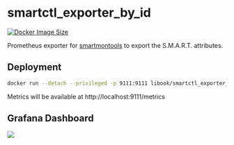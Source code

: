 # smartctl_exporter_by_id

[![Docker Image Size](https://badgen.net/docker/size/libook/smartctl_exporter_by_id?icon=docker&label=image%20size)](https://hub.docker.com/r/libook/smartctl_exporter_by_id)

Prometheus exporter for [smartmontools](https://www.smartmontools.org/) to export the S.M.A.R.T. attributes.

## Deployment

```sh
docker run --detach --privileged -p 9111:9111 libook/smartctl_exporter_by_id:latest
```

Metrics will be available at http://localhost:9111/metrics

## Grafana Dashboard

![](https://user-images.githubusercontent.com/8357481/164513823-175e1d32-2ba1-41a8-a7f4-76b1b5f07f09.png)
